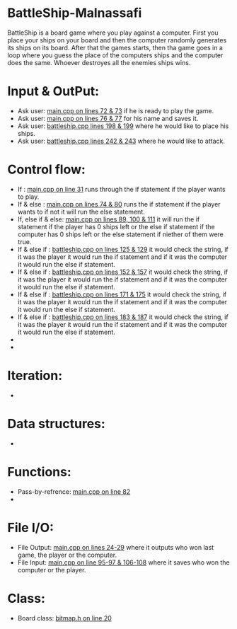 # BattleShip-Malnassafi
BattleShip is a board game where you play against a computer. First you place your ships on your board and then the computer randomly generates its ships on its board. After that the games starts, then tha game goes in a loop where you guess the place of the computers ships and the computer does the same. Whoever destroyes all the enemies ships wins. 
# Input & OutPut:
* Ask user: [main.cpp on lines 72 & 73](/main.cpp#L72) if he is ready to play the game.
* Ask user: [main.cpp on lines 76 & 77](/main.cpp#L76) for his name and saves it.
* Ask user: [battleship.cpp lines 198 & 199](/battleship.cpp#L198) where he would like to place his ships.
* Ask user: [battleship.cpp lines 242 & 243](/battleship.cpp#L242) where he would like to attack.
# Control flow:
* If : [main.cpp on line 31](/main.cpp#L31) runs through the if statement if the player wants to play.
* If & else : [main.cpp on lines 74 & 80](/main.cpp#L74) runs the if statement if the player wants to if not it will run the else statement.
* If, else if & else: [main.cpp on lines 89, 100 & 111](/main.cpp#L89) it will run the if statement if the player has 0 ships left or the else if statement if the computer has 0 ships left or the else statement if niether of them were true.
* If & else if : [battleship.cpp on lines 125 & 129](/battleship.cpp#L125) it would check the string, if it was the player it would run the if statement and if it was the computer it would run the else if statement.
* If & else if : [battleship.cpp on lines 152 & 157](/battleship.cpp#L152) it would check the string, if it was the player it would run the if statement and if it was the computer it would run the else if statement.
* If & else if : [battleship.cpp on lines 171 & 175](/battleship.cpp#L171) it would check the string, if it was the player it would run the if statement and if it was the computer it would run the else if statement.
* If & else if : [battleship.cpp on lines 183 & 187](/battleship.cpp#L183) it would check the string, if it was the player it would run the if statement and if it was the computer it would run the else if statement.
*
*
# Iteration:
* 
# Data structures: 
*
# Functions:
* Pass-by-refrence: [main.cpp on line 82](/main.cpp#L62)
*
# File I/O:
* File Output: [main.cpp on lines 24-29](/main.cpp#L24) where it outputs who won last game, the player or the computer.
* File Input: [main.cpp on line 95-97 & 106-108](/main.cpp#L95) where it saves who won the computer or the player.
# Class:
* Board class: [bitmap.h on line 20](/battleship.h#L20)

